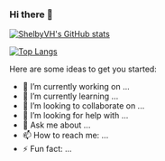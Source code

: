 ### Hi there 👋

[![ShelbyVH's GitHub stats](https://github-readme-stats-shelbyvh.vercel.app/api?username=ShelbyVH&show_icons=true&theme=transparent&include_all_commits=true&count_private=true)](https://github.com/shelbyvh)

[![Top Langs](https://github-readme-stats-shelbyvh.vercel.app/api/top-langs/?username=shelbyvh&layout=compact&langs_count=10)](https://github.com/shelbyvh)


<!--
**ShelbyVH/ShelbyVH** is a ✨ _special_ ✨ repository because its `README.md` (this file) appears on your GitHub profile.
-->

Here are some ideas to get you started:

- 🔭 I’m currently working on ...
- 🌱 I’m currently learning ...
- 👯 I’m looking to collaborate on ...
- 🤔 I’m looking for help with ...
- 💬 Ask me about ...
- 📫 How to reach me: ...
- ⚡ Fun fact: ...
